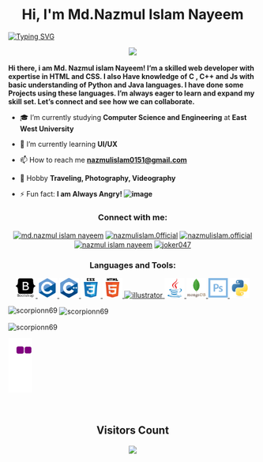 <h1 align="center">Hi, I'm Md.Nazmul Islam Nayeem</h1>
<a href="https://git.io/typing-svg"><img src="https://readme-typing-svg.herokuapp.com?font=Fira+code&size=35&pause=1000&color=01B818&center=true&vCenter=true&width=1500&height=80&lines=welcome+to+my+Profile" alt="Typing SVG" /></a>

<p align="center"> <img src="https://github.com/ScorpionN69/ScorpionN69/blob/main/Nayeem.png?raw=true"></p>


**Hi there, i am Md. Nazmul islam Nayeem! I’m a skilled web developer with expertise in HTML and CSS. I also Have knowledge of C , C++ and Js with basic understanding of Python and Java languages. I have done some Projects using these languages. I’m always eager to learn and expand my skill set. Let’s connect and see how we can collaborate.**

- 🎓 I’m currently studying **Computer Science and Engineering** at **East West University**

- 🌱 I’m currently learning **UI/UX**

- 📫 How to reach me **nazmulislam0151@gmail.com**

- 🎨 Hobby **Traveling, Photography, Videography**

- ⚡ Fun fact: **I am Always Angry! ![image](https://user-images.githubusercontent.com/104355950/184478739-5a6cb5a2-be31-460e-9d49-2896db55b9fb.png)**


<h3 align="center">Connect with me:</h3>
<p align="center">
<a href="https://www.linkedin.com/in/scorpionn69/" target="blank"><img align="center" src="https://raw.githubusercontent.com/rahuldkjain/github-profile-readme-generator/master/src/images/icons/Social/linked-in-alt.svg" alt="md.nazmul islam nayeem" height="30" width="40" /></a>
<a href="https://fb.com/nazmulislam.0fficial" target="blank"><img align="center" src="https://raw.githubusercontent.com/rahuldkjain/github-profile-readme-generator/master/src/images/icons/Social/facebook.svg" alt="nazmulislam.0fficial" height="30" width="40" /></a>
<a href="https://instagram.com/nazmulislam.official" target="blank"><img align="center" src="https://raw.githubusercontent.com/rahuldkjain/github-profile-readme-generator/master/src/images/icons/Social/instagram.svg" alt="nazmulislam.official" height="30" width="40" /></a>
<a href="https://www.youtube.com/channel/UCap7Z4wvBPZeysIOkpzOXEA" target="blank"><img align="center" src="https://raw.githubusercontent.com/rahuldkjain/github-profile-readme-generator/master/src/images/icons/Social/youtube.svg" alt="nazmul islam nayeem" height="30" width="40" /></a>
<a href="https://codeforces.com/profile/joker047" target="blank"><img align="center" src="https://raw.githubusercontent.com/rahuldkjain/github-profile-readme-generator/master/src/images/icons/Social/codeforces.svg" alt="joker047" height="30" width="40" /></a>
</p>

<h3 align="center">Languages and Tools:</h3>
<p align="center"> <a href="https://getbootstrap.com" target="_blank" rel="noreferrer"> <img src="https://raw.githubusercontent.com/devicons/devicon/master/icons/bootstrap/bootstrap-plain-wordmark.svg" alt="bootstrap" width="40" height="40"/> </a> <a href="https://www.cprogramming.com/" target="_blank" rel="noreferrer"> <img src="https://raw.githubusercontent.com/devicons/devicon/master/icons/c/c-original.svg" alt="c" width="40" height="40"/> </a> <a href="https://www.w3schools.com/cpp/" target="_blank" rel="noreferrer"> <img src="https://raw.githubusercontent.com/devicons/devicon/master/icons/cplusplus/cplusplus-original.svg" alt="cplusplus" width="40" height="40"/> </a> <a href="https://www.w3schools.com/css/" target="_blank" rel="noreferrer"> <img src="https://raw.githubusercontent.com/devicons/devicon/master/icons/css3/css3-original-wordmark.svg" alt="css3" width="40" height="40"/> </a> <a href="https://www.w3.org/html/" target="_blank" rel="noreferrer"> <img src="https://raw.githubusercontent.com/devicons/devicon/master/icons/html5/html5-original-wordmark.svg" alt="html5" width="40" height="40"/> </a> <a href="https://www.adobe.com/in/products/illustrator.html" target="_blank" rel="noreferrer"> <img src="https://www.vectorlogo.zone/logos/adobe_illustrator/adobe_illustrator-icon.svg" alt="illustrator" width="40" height="40"/> </a> <a href="https://www.java.com" target="_blank" rel="noreferrer"> <img src="https://raw.githubusercontent.com/devicons/devicon/master/icons/java/java-original.svg" alt="java" width="40" height="40"/> </a> <a href="https://www.mongodb.com/" target="_blank" rel="noreferrer"> <img src="https://raw.githubusercontent.com/devicons/devicon/master/icons/mongodb/mongodb-original-wordmark.svg" alt="mongodb" width="40" height="40"/> </a> <a href="https://www.photoshop.com/en" target="_blank" rel="noreferrer"> <img src="https://raw.githubusercontent.com/devicons/devicon/master/icons/photoshop/photoshop-line.svg" alt="photoshop" width="40" height="40"/> </a> <a href="https://www.python.org" target="_blank" rel="noreferrer"> <img src="https://raw.githubusercontent.com/devicons/devicon/master/icons/python/python-original.svg" alt="python" width="40" height="40"/> </a> </p>


<p><img align="left" src="https://github-readme-stats.vercel.app/api/top-langs?username=scorpionn69&show_icons=true&locale=en&layout=compact" alt="scorpionn69" /></p>

<p>&nbsp;<img align="center" src="https://github-readme-stats.vercel.app/api?username=scorpionn69&show_icons=true&locale=en" alt="scorpionn69" /></p>

<p><img align="center" src="https://github-readme-streak-stats.herokuapp.com/?user=scorpionn69&" alt="scorpionn69" /></p>




![snake gif](https://github.com/ScorpionN69/ScorpionN69/blob/output/github-contribution-grid-snake.gif)

<br>
<h2 align="center">Visitors Count</h2>  
<p align="center"><img align="center" src="https://profile-counter.glitch.me/{ScorpionN69}/count.svg" /></p> 
<br>

